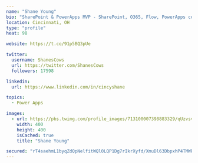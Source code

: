 ```yaml
---
name: "Shane Young"
bio: "SharePoint & PowerApps MVP - SharePoint, O365, Flow, PowerApps consulting? @PowerApps911 | Pure Snark? You found it."
location: Cincinnati, OH
type: "profile"
heat: 98

website: https://t.co/91p5BQ3pUe

twitter:
  username: ShanesCows
  url: https://twitter.com/ShanesCows
  followers: 17598

linkedin:
  url: https://www.linkedin.com/in/cincyshane

topics:
  - Power Apps

images:
  - url: https://pbs.twimg.com/profile_images/713100007398883329/qUzvsvQ3_400x400.jpg
    width: 400
    height: 400
    isCached: true
    title: "Shane Young"

secured: "rT4saehmL1byqZdQpNelfitWQl0LQP1Dg7rIkrXyfd/XmuDl63DbpxhP4TMWkbdb1i5m4ZtumUL9GDVkMm83b+cKetTu8cUIm+xDJs32ZpTUfYLuuL0bzQYxrgOb0Y4vX3p9wD0o/zhfQ7L2iMqdigKNl+5xcabD35gWlFu7xDsVl99iKjQ5oofMzMwxEA97FhNkjozTrZa50XfbahevAYt30QLC6b3JqWIP1tjNlWR8oV3KaiDwxFB15iFvb5bIiznqFF+FQw71sjIAm48+qSdGuAIU1VEZY41QiAOfG6s7yZvrBkUN5CXmFIkNmJ4r4AxtlxDFoLU81saDZ0ANwhH0zpulnGLE1Td+JJbsttpyi4I2EyBn66DhzVyWFV9ulGGG3//2tzQxFQT68NeBwDaaiem2mYHxsJ6y4gqcJhA=;Bq0vi3IoLS/YK7wF2LpitQ=="
---
```



